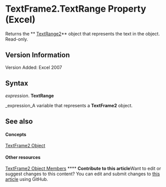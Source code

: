 
# TextFrame2.TextRange Property (Excel)

Returns the  ** [TextRange2](http://msdn.microsoft.com/library/a6a59c9b-9b64-c1e2-2e98-a1f99025c877%28Office.15%29.aspx)** object that represents the text in the object. Read-only.


## Version Information

Version Added: Excel 2007 


## Syntax

 _expression_. **TextRange**

 _expression_A variable that represents a  **TextFrame2** object.


## See also


#### Concepts


 [TextFrame2 Object](66ba23e5-9b15-b954-a1db-1bd19b4eb90d.md)
#### Other resources


 [TextFrame2 Object Members](04f18e2a-8a83-b077-fe38-4bb56edce5a7.md)
****   **Contribute to this article**Want to edit or suggest changes to this content? You can edit and submit changes to  [this article](https://github.com/jhershey00/VBA_Excel_Test/OpenXMLCon/articles/3b38e21e-f1c4-48b3-308a-14dee8de23d2.md) using GitHub.

